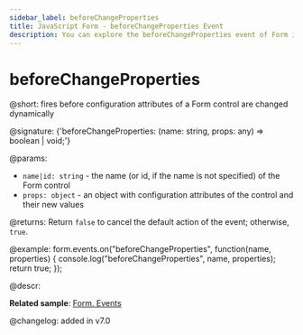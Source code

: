 ```yaml
---
sidebar_label: beforeChangeProperties
title: JavaScript Form - beforeChangeProperties Event 
description: You can explore the beforeChangeProperties event of Form in the documentation of the DHTMLX JavaScript UI library. Browse developer guides and API reference, try out code examples and live demos, and download a free 30-day evaluation version of DHTMLX Suite 7.
---
```


# beforeChangeProperties

@short: fires before configuration attributes of a Form control are changed dynamically

@signature: {'beforeChangeProperties: (name: string, props: any) => boolean | void;'}

@params:
- `name|id: string` - the name (or id, if the name is not specified) of the Form control
- `props: object` - an object with configuration attributes of the control and their new values

@returns:
Return `false` to cancel the default action of the event; otherwise, `true`.

@example:
form.events.on("beforeChangeProperties", function(name, properties) {
    console.log("beforeChangeProperties", name, properties);
    return true;
});

@descr:

**Related sample**: [Form. Events](https://snippet.dhtmlx.com/vyipsaoa)

@changelog: added in v7.0

[comment]: # (@relatedapi: form/api/form_setproperties_method.md)

